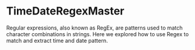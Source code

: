 # TimeDateRegexMaster
Regular expressions, also known as RegEx, are patterns used to match character combinations in strings. Here we explored how to use Regex to match and extract time and date pattern. 
